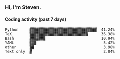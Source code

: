 ### Hi, I'm Steven.

#### Coding activity (past 7 days)
```
Python     ▓▓▓▓▓▓▓▓▓▓▓▓▓▓▓▓▓▓▓▓▓▓▓▓▓▓▓▓▓▓  41.24%
TeX        ▓▓▓▓▓▓▓▓▓▓▓▓▓▓▓▓▓▓▓▓▓▓▓▓▓▓      36.38%
Bash       ▓▓▓▓▓▓▓                         10.94%
YAML       ▓▓▓                              5.42%
other      ▓▓                               3.98%
Text only  ▓                                2.04%
```
